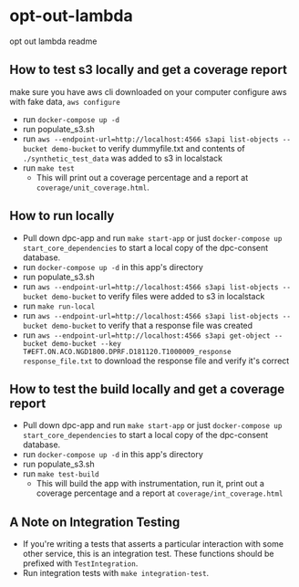 # opt-out-lambda
opt out lambda readme

## How to test s3 locally and get a coverage report
make sure you have aws cli downloaded on your computer
configure aws with fake data, `aws configure`
- run `docker-compose up -d`
- run populate_s3.sh
- run `aws --endpoint-url=http://localhost:4566 s3api list-objects --bucket demo-bucket` to verify dummyfile.txt and contents of `./synthetic_test_data` was added to s3 in localstack
- run `make test`
    - This will print out a coverage percentage and a report at `coverage/unit_coverage.html`.

## How to run locally
- Pull down dpc-app and run `make start-app` or just `docker-compose up start_core_dependencies` to start a local copy of the dpc-consent database.
- run `docker-compose up -d` in this app's directory
- run populate_s3.sh
- run `aws --endpoint-url=http://localhost:4566 s3api list-objects --bucket demo-bucket` to verify files were added to s3 in localstack
- run `make run-local`
- run `aws --endpoint-url=http://localhost:4566 s3api list-objects --bucket demo-bucket` to verify that a response file was created
- run `aws --endpoint-url=http://localhost:4566 s3api get-object --bucket demo-bucket --key T#EFT.ON.ACO.NGD1800.DPRF.D181120.T1000009_response response_file.txt` to download the response file and verify it's correct

## How to test the build locally and get a coverage report
- Pull down dpc-app and run `make start-app` or just `docker-compose up start_core_dependencies` to start a local copy of the dpc-consent database.
- run `docker-compose up -d` in this app's directory
- run populate_s3.sh
- run `make test-build`
    - This will build the app with instrumentation, run it, print out a coverage percentage and a report at `coverage/int_coverage.html`

## A Note on Integration Testing
- If you're writing a tests that asserts a particular interaction with some other service, this is an integration test. These functions should be prefixed with `TestIntegration`.
- Run integration tests with `make integration-test`.

